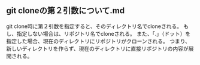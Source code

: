 ## git cloneの第２引数について.md

git clone時に第２引数を指定すると、そのディレクトリ名でcloneされる。
もし、指定しない場合は、リポジトリ名でcloneされる。
また、「.」（ドット）を指定した場合、現在のディレクトリにリポジトリがクローンされる。
つまり、新しいディレクトリを作らず、現在のディレクトリに直接リポジトリの内容が展開される。